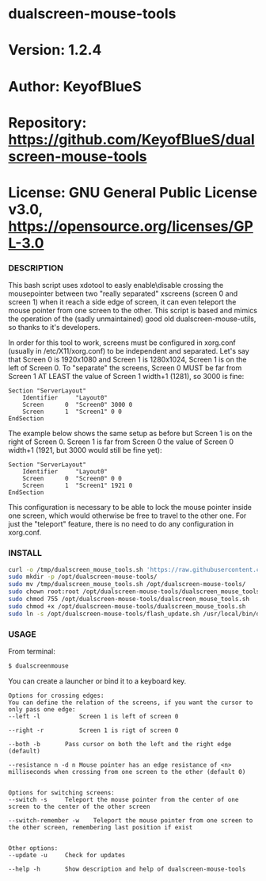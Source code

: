 # dualscreen-mouse-tools

# Version:    1.2.4
# Author:     KeyofBlueS
# Repository: https://github.com/KeyofBlueS/dualscreen-mouse-tools
# License:    GNU General Public License v3.0, https://opensource.org/licenses/GPL-3.0

### DESCRIPTION
This bash script uses xdotool to easly enable\disable crossing the mousepointer between two "really separated" xscreens (screen 0 and screen 1) when it reach a side edge of screen, it can even teleport the mouse pointer from one screen to the other.
This script is based and mimics the operation of the (sadly unmaintained) good old dualscreen-mouse-utils, so thanks to it's developers.

In order for this tool to work, screens must be configured in xorg.conf (usually in /etc/X11/xorg.conf) to be independent and separated. Let's say that Screen 0 is 1920x1080 and Screen 1 is 1280x1024, Screen 1 is on the left of Screen 0. To "separate" the screens, Screen 0 MUST be far from Screen 1 AT LEAST the value of Screen 1 width+1 (1281), so 3000 is fine:
```
Section "ServerLayout"
    Identifier     "Layout0"
    Screen      0  "Screen0" 3000 0
    Screen      1  "Screen1" 0 0
EndSection
```
The example below shows the same setup as before but Screen 1 is on the right of Screen 0. Screen 1 is far from Screen 0 the value of Screen 0 width+1 (1921, but 3000 would still be fine yet):
```
Section "ServerLayout"
    Identifier     "Layout0"
    Screen      0  "Screen0" 0 0
    Screen      1  "Screen1" 1921 0
EndSection
```
This configuration is necessary to be able to lock the mouse pointer inside one screen, which would otherwise be free to travel to the other one.
For just the "teleport" feature, there is no need to do any configuration in xorg.conf.

### INSTALL
```sh
curl -o /tmp/dualscreen_mouse_tools.sh 'https://raw.githubusercontent.com/KeyofBlueS/dualscreen-mouse-tools/master/dualscreen_mouse_tools.sh'
sudo mkdir -p /opt/dualscreen-mouse-tools/
sudo mv /tmp/dualscreen_mouse_tools.sh /opt/dualscreen-mouse-tools/
sudo chown root:root /opt/dualscreen-mouse-tools/dualscreen_mouse_tools.sh
sudo chmod 755 /opt/dualscreen-mouse-tools/dualscreen_mouse_tools.sh
sudo chmod +x /opt/dualscreen-mouse-tools/dualscreen_mouse_tools.sh
sudo ln -s /opt/dualscreen-mouse-tools/flash_update.sh /usr/local/bin/dualscreenmouse
```
### USAGE

From terminal:
```sh
$ dualscreenmouse
```
You can create a launcher or bind it to a keyboard key.
```
Options for crossing edges:
You can define the relation of the screens, if you want the cursor to only pass one edge:
--left -l	    	Screen 1 is left of screen 0

--right -r  		Screen 1 is rigt of screen 0

--both -b		Pass cursor on both the left and the right edge (default)

--resistance n -d n	Mouse pointer has an edge resistance of <n> milliseconds when crossing from one screen to the other (default 0)


Options for switching screens:
--switch -s		Teleport the mouse pointer from the center of one screen to the center of the other screen

--switch-remember -w	Teleport the mouse pointer from one screen to the other screen, remembering last position if exist


Other options:
--update -u		Check for updates

--help -h		Show description and help of dualscreen-mouse-tools
```
